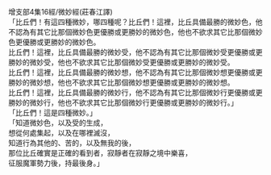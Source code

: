 增支部4集16經/微妙經(莊春江譯)  
「比丘們！有這四種微妙，哪四種呢？比丘們！這裡，比丘具備最勝的微妙色，他不認為有其它比那個微妙色更優勝或更勝妙的微妙色，他也不欲求其它比那個微妙色更優勝或更勝妙的微妙色。  
比丘們！這裡，比丘具備最勝的微妙受，他不認為有其它比那個微妙受更優勝或更勝妙的微妙受，他也不欲求其它比那個微妙受更優勝或更勝妙的微妙受。  
比丘們！這裡，比丘具備最勝的微妙想，他不認為有其它比那個微妙想更優勝或更勝妙的微妙想，他也不欲求其它比那個微妙想更優勝或更勝妙的微妙想。  
比丘們！這裡，比丘具備最勝的微妙行，他不認為有其它比那個微妙行更優勝或更勝妙的微妙行，他也不欲求其它比那個微妙行更優勝或更勝妙的微妙行。」  
「比丘們！這是四種微妙。」  
「知道微妙色，以及受的生成，  
想從何處集起，以及在哪裡滅沒，  
知道行為其他的、苦的，以及無我的後，  
那位比丘確實是正確的看到者，寂靜者在寂靜之境中樂喜，  
征服魔軍勢力後，持最後身。」  
  
  
